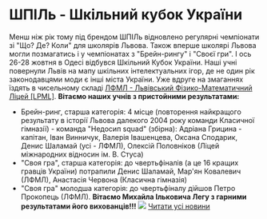 # ШПІЛь - Шкільний кубок України
Менш ніж рік тому під брендом ШПІЛь відновлено регулярні чемпіонати зі "Що? Де? Коли" для школярів Львова. Також вперше школярі Львова могли позмагатись і у чемпіонатах з "Брейн-рингу" і "Своєї гри".
І ось 26-28 жовтня в Одесі відбувся Шкільний Кубок України.
Наші учні повернули Львів на мапу шкільних інтелектуальних ігор, де не один рік законодавцями моди є інші міста України. Уже вдруге на змаганнях їздять в чисельному складі [ЛФМЛ - Львівський Фізико-Математичний Ліцей [LPML]](https://www.facebook.com/lpml.org/?__tn__=K-R&amp;eid=ARCD7mLVOojDLzj9Jmvwm-cdnjBp0NIGMgUY5zI8q8_ivbC0Q0DcMVfmtlvtoRBilFff0KP5E2bYMjfy&amp;fref=mentions&amp;__xts__%5B0%5D=68.ARD8_UCruWUZzEYErp_hczB_U92pZCZXKl6raYFWht9IkPwukWxOpH06XpPNyYJ-CRbx3czpx4gGjI_TE98t9WF6v14DlLf7qji3rTzVCncOw3cO4h-0Y4duz2UM_n7FNI5c9X64Wm-sigZNv2JRruQwtasxDIFiJzWBEvfxtpyqZ5AeV8o_Q36JTM6e-fomiWt3s8T8u2PbSswxf_wo3sUUeoYSl8wsMVmTUvCxzMlC5rLwT7g2t8P4_jOWhqyhDkIEofxIjZtGX3hMsWlospWV0xLovXpIGFOMCAxAx1UkoWxLMYr2V4igRCZbh36F-0YXVtrS9lScRzlizA2HZfhfl2Z8NjuKXGUHpmnaArrz0PTmBAqMiBnKlq8H-TEj_-OCMpe3lCOUL0oZze0y5E9NsBcVcMsjHw8WRwlva-mcGKH4yao).
**Вітаємо наших учнів з пристойними результатами:**
- Брейн-ринг, старша категорія: 4 місце (повторення найкращого результату в історії Львова далекого 2004 року команди Класичної гімназії) - команда "Недосип squad" (збірна): Адріана Грицина - капітан, Іван Винничук, Валерія Івашенцева, Оксана Сподарик, Денис Шаламай (усі - ЛФМЛ), Олексій Половніков (Ліцей міжнародних відносин ім. В. Стуса)
- "Своя гра", старша категорія: до чвертьфіналів (а це 16 кращих гравців України) потрапили Денис Шаламай, Мар'ян Ковалевич (ЛФМЛ), Анастасія Червона (Класична гімназія)
- "Своя гра" молодша категорія: до чвертьфіналу дійшов Петро Прокопець (ЛФМЛ).
**Вітаємо Михайла Ільковича Легу з гарними результатами його вихованців!!!**
**![](/images/шпіль-шкільний-кубок-україни/shpil1_2019.jpg)**
[Читати усі новини](/news)

